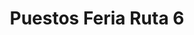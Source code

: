 ---
title: "Puestos Feria Ruta 6"
url: /campana/puestos-feria-ruta-6-avenida-rivadavia-11/
shop: comodidad
---